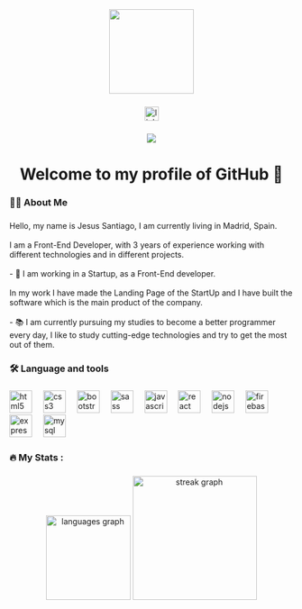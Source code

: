 <div align="center">
  <img height="150" src="https://media.licdn.com/dms/image/D4D16AQHeMKjjm-4XTw/profile-displaybackgroundimage-shrink_350_1400/0/1719349858963?e=1724889600&v=beta&t=v48koXPrfYTx8URVLRm-KNzi-UdTHF5NuITJyxJzT9M"  />
</div>

###

<div align="center">
  <a href="https://www.linkedin.com/in/jesuscsantiago" target="_blank">
    <img src="https://img.shields.io/static/v1?message=LinkedIn&logo=linkedin&label=&color=0077B5&logoColor=white&labelColor=&style=for-the-badge" height="25" alt="linkedin logo"  />
  </a>
</div>

###

<div align="center">
  <img src="https://visitor-badge.laobi.icu/badge?page_id=Jesusantiago.Jesusantiago&"  />
</div>

###

<h1 align="center">Welcome to my profile of GitHub 👋</h1>

###

<h3 align="left">👩‍💻  About Me</h3>

###

<p align="left">Hello, my name is Jesus Santiago, I am currently living in Madrid, Spain. <br><br>I am a Front-End Developer, with 3 years of experience working with different technologies and in different projects.<br><br>- 🔭 I am working in a Startup, as a Front-End developer. <br><br>In my work I have made the Landing Page of the StartUp and I have built the software which is the main product of the company. <br><br>- 📚 I am currently pursuing my studies to become a better programmer every day, I like to study cutting-edge technologies and try to get the most out of them.</p>

###

<h3 align="left">🛠 Language and tools</h3>

###

<div align="left">
  <img src="https://cdn.jsdelivr.net/gh/devicons/devicon/icons/html5/html5-original.svg" height="40" alt="html5 logo"  />
  <img width="12" />
  <img src="https://cdn.jsdelivr.net/gh/devicons/devicon/icons/css3/css3-original.svg" height="40" alt="css3 logo"  />
  <img width="12" />
  <img src="https://cdn.jsdelivr.net/gh/devicons/devicon/icons/bootstrap/bootstrap-original.svg" height="40" alt="bootstrap logo"  />
  <img width="12" />
  <img src="https://cdn.jsdelivr.net/gh/devicons/devicon/icons/sass/sass-original.svg" height="40" alt="sass logo"  />
  <img width="12" />
  <img src="https://cdn.jsdelivr.net/gh/devicons/devicon/icons/javascript/javascript-original.svg" height="40" alt="javascript logo"  />
  <img width="12" />
  <img src="https://cdn.jsdelivr.net/gh/devicons/devicon/icons/react/react-original.svg" height="40" alt="react logo"  />
  <img width="12" />
  <img src="https://cdn.jsdelivr.net/gh/devicons/devicon/icons/nodejs/nodejs-original.svg" height="40" alt="nodejs logo"  />
  <img width="12" />
  <img src="https://cdn.jsdelivr.net/gh/devicons/devicon/icons/firebase/firebase-plain-wordmark.svg" height="40" alt="firebase logo"  />
  <img width="12" />
  <img src="https://cdn.jsdelivr.net/gh/devicons/devicon/icons/express/express-original.svg" height="40" alt="express logo"  />
  <img width="12" />
  <img src="https://cdn.jsdelivr.net/gh/devicons/devicon/icons/mysql/mysql-original.svg" height="40" alt="mysql logo"  />
</div>

###

<h3 align="left">🔥   My Stats :</h3>

###

<div align="center">
  <img src="https://github-readme-stats.vercel.app/api/top-langs?username=Jesusantiago&locale=en&hide_title=false&layout=compact&card_width=320&langs_count=5&theme=dracula&hide_border=false&order=2" height="150" alt="languages graph"  />
  <img src="https://streak-stats.demolab.com?user=Jesusantiago&locale=en&mode=daily&theme=dark&hide_border=false&border_radius=5&order=3" height="220" alt="streak graph"  />
</div>

###
